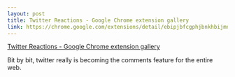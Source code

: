 ```yaml
--- 
layout: post
title: Twitter Reactions - Google Chrome extension gallery
link: https://chrome.google.com/extensions/detail/ebipjbfcgphjbnkhbijmnpnpcgjolked
---
```

<a href=
"https://chrome.google.com/extensions/detail/ebipjbfcgphjbnkhbijmnpnpcgjolked">
Twitter Reactions - Google Chrome extension gallery</a>

<p>Bit by bit, twitter really is becoming the comments feature for
the entire web.</p>
